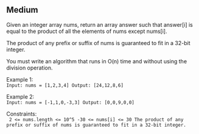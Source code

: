 Medium
---
Given an integer array nums, return an array answer such that answer[i] is equal to the product of all the elements of nums except nums[i].

The product of any prefix or suffix of nums is guaranteed to fit in a 32-bit integer.

You must write an algorithm that runs in O(n) time and without using the division operation.

Example 1:<br>
`Input: nums = [1,2,3,4]
Output: [24,12,8,6]`

Example 2:<br>
`
Input: nums = [-1,1,0,-3,3]
Output: [0,0,9,0,0]
`

Constraints:<br>
`
2 <= nums.length <= 10^5
-30 <= nums[i] <= 30
The product of any prefix or suffix of nums is guaranteed to fit in a 32-bit integer.`
